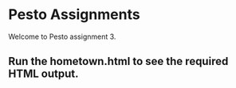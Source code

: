 # Pesto Assignments

Welcome to Pesto assignment 3.


## Run the hometown.html to see the required HTML output.

